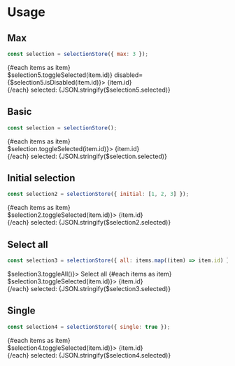<script lang="ts">
	import Preview from '$lib/components/Preview.svelte';
	import Checkbox from '$lib/components/Checkbox.svelte';
	import Radio from '$lib/components/Radio.svelte';

	import selectionStore from '$lib/stores/selectionStore';

  const items = Array.from({ length: 5 }).map((_,i) => {
    return {
      id: i + 1
    }
  });

  const selection = selectionStore()
  const selection2 = selectionStore({ initial: [3,4,5]})
  const selection3 = selectionStore({ all: items.map(item => item.id)});
  const selection4 = selectionStore({ single: true });
  const selection5 = selectionStore({ max: 3 });
</script>

<h1>Usage</h1>

<h2>Max</h2>

```js
const selection = selectionStore({ max: 3 });
```

<Preview>
  {#each items as item}
    <div>
      <Checkbox checked={$selection5.isSelected(item.id)} on:change={() => $selection5.toggleSelected(item.id)} disabled={$selection5.isDisabled(item.id)}>
        {item.id}
      </Checkbox>
    </div>
  {/each}
  selected: {JSON.stringify($selection5.selected)}
</Preview>

<h2>Basic</h2>

```js
const selection = selectionStore();
```

<Preview>
  {#each items as item}
    <div>
      <Checkbox checked={$selection.isSelected(item.id)} on:change={() => $selection.toggleSelected(item.id)}>
        {item.id}
      </Checkbox>
    </div>
  {/each}
  selected: {JSON.stringify($selection.selected)}
</Preview>

<h2>Initial selection</h2>

```js
const selection2 = selectionStore({ initial: [1, 2, 3] });
```

<Preview>
  {#each items as item}
    <div>
      <Checkbox checked={$selection2.isSelected(item.id)} on:change={() => $selection2.toggleSelected(item.id)}>
        {item.id}
      </Checkbox>
    </div>
  {/each}
  selected: {JSON.stringify($selection2.selected)}
</Preview>

<h2>Select all</h2>

```js
const selection3 = selectionStore({ all: items.map((item) => item.id) });
```

<Preview>
  <Checkbox checked={$selection3.isAnySelected()} indeterminate={!$selection3.isAllSelected()} on:change={() => $selection3.toggleAll()}>
    Select all
  </Checkbox>
  {#each items as item}
    <div>
      <Checkbox checked={$selection3.isSelected(item.id)} on:change={() => $selection3.toggleSelected(item.id)}>
        {item.id}
      </Checkbox>
    </div>
  {/each}
  selected: {JSON.stringify($selection3.selected)}
</Preview>

<h2>Single</h2>

```js
const selection4 = selectionStore({ single: true });
```

<Preview>
  {#each items as item}
    <div>
      <Radio group={$selection4.selected} value={item.id} on:change={() => $selection4.toggleSelected(item.id)}>
        {item.id}
      </Radio>
    </div>
  {/each}
  selected: {JSON.stringify($selection4.selected)}
</Preview>
